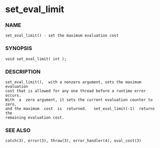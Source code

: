 # set_eval_limit

### NAME

    set_eval_limit() - set the maximum evaluation cost

### SYNOPSIS

    void set_eval_limit( int );

### DESCRIPTION

    set_eval_limit(),  with a nonzero argument, sets the maximum evaluation
    cost that is allowed for any one thread before a runtime error  occurs.
    With  a  zero argument, it sets the current evaluation counter to zero,
    and the maximum  cost  is  returned.   set_eval_limit(-1)  returns  the
    remaining evaluation cost.

### SEE ALSO

    catch(3), error(3), throw(3), error_handler(4), eval_cost(3)

